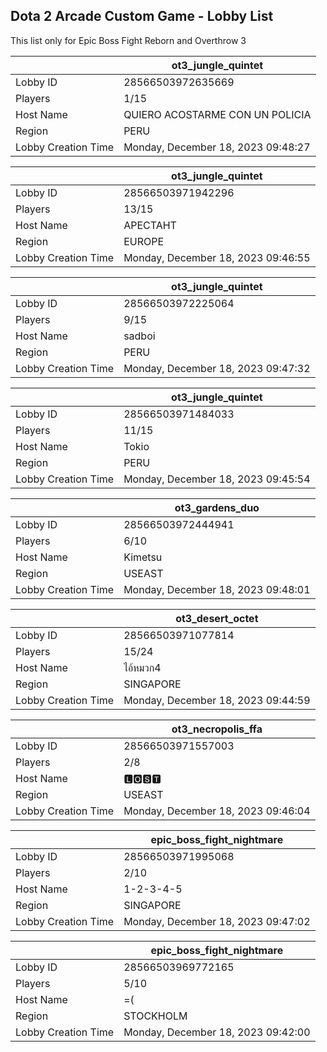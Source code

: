 ## Dota 2 Arcade Custom Game - Lobby List

This list only for Epic Boss Fight Reborn and Overthrow 3

|  | ot3_jungle_quintet |
| ------ | ------ |
| Lobby ID | 28566503972635669 |
| Players | 1/15 |
| Host Name | QUIERO ACOSTARME CON UN POLICIA |
| Region | PERU |
| Lobby Creation Time | Monday, December 18, 2023 09:48:27 |


|  | ot3_jungle_quintet |
| ------ | ------ |
| Lobby ID | 28566503971942296 |
| Players | 13/15 |
| Host Name | АРЕСТАНТ |
| Region | EUROPE |
| Lobby Creation Time | Monday, December 18, 2023 09:46:55 |


|  | ot3_jungle_quintet |
| ------ | ------ |
| Lobby ID | 28566503972225064 |
| Players | 9/15 |
| Host Name | sadboi |
| Region | PERU |
| Lobby Creation Time | Monday, December 18, 2023 09:47:32 |


|  | ot3_jungle_quintet |
| ------ | ------ |
| Lobby ID | 28566503971484033 |
| Players | 11/15 |
| Host Name | Tokio |
| Region | PERU |
| Lobby Creation Time | Monday, December 18, 2023 09:45:54 |


|  | ot3_gardens_duo |
| ------ | ------ |
| Lobby ID | 28566503972444941 |
| Players | 6/10 |
| Host Name | Kimetsu |
| Region | USEAST |
| Lobby Creation Time | Monday, December 18, 2023 09:48:01 |


|  | ot3_desert_octet |
| ------ | ------ |
| Lobby ID | 28566503971077814 |
| Players | 15/24 |
| Host Name | ไอ้หมวก4 |
| Region | SINGAPORE |
| Lobby Creation Time | Monday, December 18, 2023 09:44:59 |


|  | ot3_necropolis_ffa |
| ------ | ------ |
| Lobby ID | 28566503971557003 |
| Players | 2/8 |
| Host Name | 🅻🅾󠁳⁧⁧🆂🆃 |
| Region | USEAST |
| Lobby Creation Time | Monday, December 18, 2023 09:46:04 |


|  | epic_boss_fight_nightmare |
| ------ | ------ |
| Lobby ID | 28566503971995068 |
| Players | 2/10 |
| Host Name | 1-2-3-4-5 |
| Region | SINGAPORE |
| Lobby Creation Time | Monday, December 18, 2023 09:47:02 |


|  | epic_boss_fight_nightmare |
| ------ | ------ |
| Lobby ID | 28566503969772165 |
| Players | 5/10 |
| Host Name | =( |
| Region | STOCKHOLM |
| Lobby Creation Time | Monday, December 18, 2023 09:42:00 |


